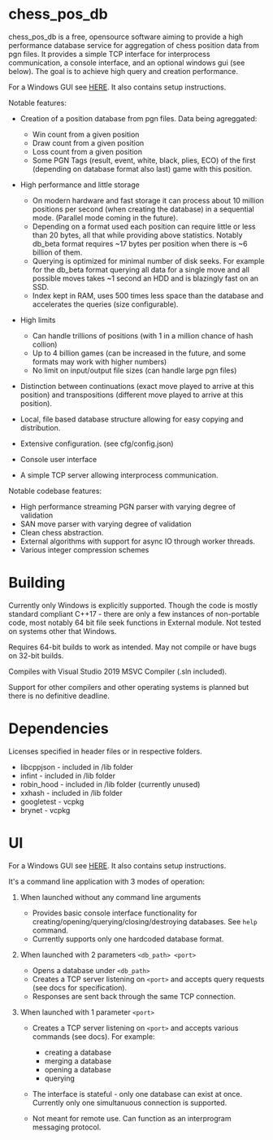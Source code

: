 # chess_pos_db

chess_pos_db is a free, opensource software aiming to provide a high performance database service for aggregation of chess position data from pgn files. It provides a simple TCP interface for interprocess communication, a console interface, and an optional windows gui (see below). The goal is to achieve high query and creation performance.

For a Windows GUI see [HERE](https://github.com/Sopel97/chess_pos_db_gui). It also contains setup instructions.

Notable features:

- Creation of a position database from pgn files. Data being agreggated:

    - Win count from a given position
    - Draw count from a given position
    - Loss count from a given position
    - Some PGN Tags (result, event, white, black, plies, ECO) of the first (depending on database format also last) game with this position.

- High performance and little storage

    - On modern hardware and fast storage it can process about 10 million positions per second (when creating the database) in a sequential mode. (Parallel mode coming in the future).
    - Depending on a format used each position can require little or less than 20 bytes, all that while providing above statistics. Notably db_beta format requires \~17 bytes per position when there is \~6 billion of them.
    - Querying is optimized for minimal number of disk seeks. For example for the db_beta format querying all data for a single move and all possible moves takes \~1 second an HDD and is blazingly fast on an SSD.
    - Index kept in RAM, uses 500 times less space than the database and accelerates the queries (size configurable).

- High limits

    - Can handle trillions of positions (with 1 in a million chance of hash collion)
    - Up to 4 billion games (can be increased in the future, and some formats may work with higher numbers)
    - No limit on input/output file sizes (can handle large pgn files)

- Distinction between continuations (exact move played to arrive at this position) and transpositions (different move played to arrive at this position).
- Local, file based database structure allowing for easy copying and distribution.
- Extensive configuration. (see cfg/config.json)
- Console user interface
- A simple TCP server allowing interprocess communication.

Notable codebase features:

- High performance streaming PGN parser with varying degree of validation
- SAN move parser with varying degree of validation
- Clean chess abstraction.
- External algorithms with support for async IO through worker threads.
- Various integer compression schemes

# Building
Currently only Windows is explicitly supported. Though the code is mostly standard compliant C++17 - there are only a few instances of non-portable code, most notably 64 bit file seek functions in External module.
Not tested on systems other that Windows.

Requires 64-bit builds to work as intended. May not compile or have bugs on 32-bit builds.

Compiles with Visual Studio 2019 MSVC Compiler (.sln included).

Support for other compilers and other operating systems is planned but there is no definitive deadline.

# Dependencies

Licenses specified in header files or in respective folders.

- libcppjson - included in /lib folder
- infint - included in /lib folder
- robin_hood - included in /lib folder (currently unused)
- xxhash - included in /lib folder
- googletest - vcpkg
- brynet - vcpkg

# UI
For a Windows GUI see [HERE](https://github.com/Sopel97/chess_pos_db_gui). It also contains setup instructions.

It's a command line application with 3 modes of operation:

1. When launched without any command line arguments

    - Provides basic console interface functionality for creating/opening/querying/closing/destroying databases. See `help` command.
    - Currently supports only one hardcoded database format.

2. When launched with 2 parameters `<db_path> <port>`

    - Opens a database under `<db_path>`
    - Creates a TCP server listening on `<port>` and accepts query requests (see docs for specification).
    - Responses are sent back through the same TCP connection.

3. When launched with 1 parameter `<port>`

    - Creates a TCP server listening on `<port>` and accepts various commands (see docs). For example:

        - creating a database
        - merging a database
        - opening a database
        - querying

    - The interface is stateful - only one database can exist at once. Currently only one simultanuous connection is supported.
    - Not meant for remote use. Can function as an interprogram messaging protocol.

